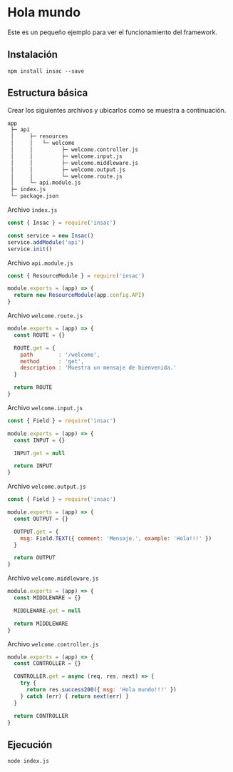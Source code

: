 # Hola mundo

Este es un pequeño ejemplo para ver el funcionamiento del framework.

## Instalación

`npm install insac --save`

## Estructura básica

Crear los siguientes archivos y ubicarlos como se muestra a continuación.

```txt
app
 ├─ api
 │     ├─ resources
 │     │   └─ welcome
 │     │         ├─ welcome.controller.js
 │     │         ├─ welcome.input.js
 │     │         ├─ welcome.middleware.js
 │     │         ├─ welcome.output.js
 │     │         └─ welcome.route.js
 │     └─ api.module.js
 ├─ index.js
 └─ package.json
```

Archivo `ìndex.js`

```js
const { Insac } = require('insac')

const service = new Insac()
service.addModule('api')
service.init()
```

Archivo `api.module.js`

```js
const { ResourceModule } = require('insac')

module.exports = (app) => {
  return new ResourceModule(app.config.API)
}
```

Archivo `welcome.route.js`

```js
module.exports = (app) => {
  const ROUTE = {}

  ROUTE.get = {
    path        : '/welcome',
    method      : 'get',
    description : 'Muestra un mensaje de bienvenida.'
  }

  return ROUTE
}
```

Archivo `welcome.input.js`

```js
const { Field } = require('insac')

module.exports = (app) => {
  const INPUT = {}

  INPUT.get = null

  return INPUT
}
```

Archivo `welcome.output.js`

```js
const { Field } = require('insac')

module.exports = (app) => {
  const OUTPUT = {}

  OUTPUT.get = {
    msg: Field.TEXT({ comment: 'Mensaje.', example: 'Hola!!!' })
  }

  return OUTPUT
}
```

Archivo `welcome.middleware.js`

```js
module.exports = (app) => {
  const MIDDLEWARE = {}

  MIDDLEWARE.get = null

  return MIDDLEWARE
}
```

Archivo `welcome.controller.js`

```js
module.exports = (app) => {
  const CONTROLLER = {}

  CONTROLLER.get = async (req, res, next) => {
    try {
      return res.success200({ msg: 'Hola mundo!!!' })
    } catch (err) { return next(err) }
  }

  return CONTROLLER
}
```

## Ejecución

`node index.js`
